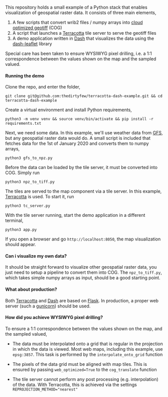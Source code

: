 This repository holds a small example of a Python stack that enables visualization of geospatial raster data. It consists of three main elements,

1) A few scripts that convert wrib2 files / numpy arrays into [cloud optimized geotiff](https://www.cogeo.org/) (COG)
2) A script that launches a [Terracotta](https://github.com/DHI-GRAS/terracotta) tile server to serve the geotiff files
3) A demo application written in [Dash](https://plotly.com/dash/) that visualizes the data using the [dash-leaflet](https://github.com/thedirtyfew/dash-leaflet) library

Special care has been taken to ensure WYSIWYG pixel drilling, i.e. a 1:1 correspondence between the values shown on the map and the sampled valued. 

#### Running the demo 

Clone the repo, and enter the folder,

    git clone git@github.com:thedirtyfew/terracotta-dash-example.git && cd terracotta-dash-example

Create a virtual environment and install Python requirements,

    python3 -m venv venv && source venv/bin/activate && pip install -r requirements.txt

Next, we need some data. In this example, we'll use weather data from [GFS](https://www.ncdc.noaa.gov/data-access/model-data/model-datasets/global-forcast-system-gfs), but any geospatial raster data would do. A small script is included that fetches data for the 1st of January 2020 and converts them to numpy arrays,

    python3 gfs_to_npz.py

Before the data can be loaded by the tile server, it must be converted into COG. Simply run

    python3 npz_to_tiff.py
    
The tiles are served to the map component via a tile server. In this example, [Terracotta](https://github.com/DHI-GRAS/terracotta) is used. To start it, run

    python3 tc_server.py

With the tile server running, start the demo application in a different terminal,

    python3 app.py

If you open a browser and go `http://localhost:8050`, the map visualization should appear.

#### Can i visualize my own data? 

It should be straight forward to visualize other geospatial raster data, you just need to setup a pipeline to convert them into COG. The `npz_to_tiff.py`, which takes simple numpy arrays as input, should be a good starting point.

#### What about production?

Both [Terracotta](https://github.com/DHI-GRAS/terracotta) and [Dash](https://plotly.com/dash/) are based on [Flask](https://flask.palletsprojects.com/en/1.1.x/). In production, a proper web server (such a [gunicorn](https://gunicorn.org/)) should be used.

#### How did you achieve WYSIWYG pixel drilling?

To ensure a 1:1 correspondence between the values shown on the map, and the sampled valued, 

* The data must be interpolated onto a grid that is regular in the projection in which the data is viewed. Most web maps, including this example, use `epsg:3857`. This task is performed by the `interpolate_onto_grid` function

* The pixels of the data grid must be aligned with map tiles. This is ensured by passing `web_optimized=True` to the `cog_translate` function

* The tile server cannot perform any post processing (e.g. interpolation) of the data. With Terracotta, this is achieved via the settings `REPROJECTION_METHOD="nearest"`
